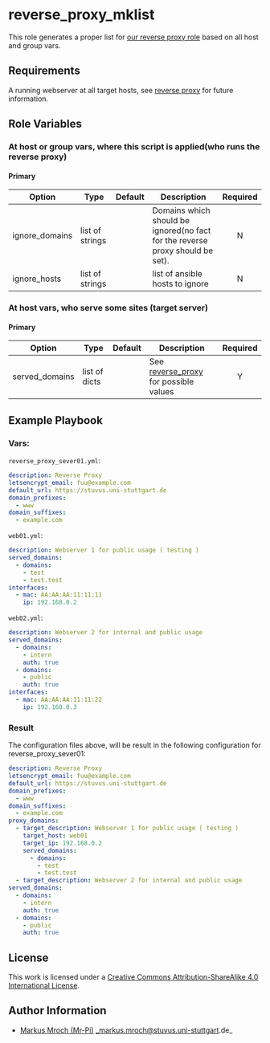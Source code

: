 # reverse_proxy_mklist

This role generates a proper list for [our reverse proxy role](https://github.com/stuvusIT/reverse_proxy) based on all host and group vars.


## Requirements

A running webserver at all target hosts, see [reverse proxy](https://github.com/stuvusIT/reverse_proxy) for future information.

## Role Variables

### At host or group vars, where this script is applied(who runs the reverse proxy)
#### Primary
| Option         | Type            | Default | Description                                                                   | Required |
|----------------|-----------------|---------|-------------------------------------------------------------------------------|:--------:|
| ignore_domains | list of strings |         | Domains which should be ignored(no fact for the reverse proxy should be set). |     N    |
| ignore_hosts   | list of strings |         | list of ansible hosts to ignore                                               |     N    |

### At host vars, who serve some sites (target server)
#### Primary
| Option         | Type          | Default | Description                                                                                       | Required |
|----------------|---------------|---------|---------------------------------------------------------------------------------------------------|:--------:|
| served_domains | list of dicts |         | See [reverse_proxy](https://github.com/stuvusIT/reverse_proxy#served_domains) for possible values | Y        |


## Example Playbook

### Vars:
`reverse_proxy_sever01.yml`:
```yml
description: Reverse Proxy
letsencrypt_email: fuu@example.com
default_url: https://stuvus.uni-stuttgart.de
domain_prefixes:
  - www
domain_suffixes:
  - example.com
```

`web01.yml`:
```yml
description: Webserver 1 for public usage ( testing )
served_domains:
  - domains:
    - test
    - test.test
interfaces:
  - mac: AA:AA:AA:11:11:11
    ip: 192.168.0.2
```

`web02.yml`:
```yml
description: Webserver 2 for internal and public usage
served_domains:
  - domains:
    - intern
    auth: true
  - domains:
    - public
    auth: true
interfaces:
  - mac: AA:AA:AA:11:11:22
    ip: 192.168.0.3
```

### Result

The configuration files above, will be result in the following configuration for reverse_proxy_sever01:
```yml
description: Reverse Proxy
letsencrypt_email: fuu@example.com
default_url: https://stuvus.uni-stuttgart.de
domain_prefixes:
  - www
domain_suffixes:
  - example.com
proxy_domains:
  - target_description: Webserver 1 for public usage ( testing )
    target_host: web01
    target_ip: 192.168.0.2
    served_domains:
      - domains:
        - test
        - test.test
  - target_description: Webserver 2 for internal and public usage
served_domains:
  - domains:
    - intern
    auth: true
  - domains:
    - public
    auth: true
```

## License

This work is licensed under a [Creative Commons Attribution-ShareAlike 4.0 International License](http://creativecommons.org/licenses/by-sa/4.0/).


## Author Information

 * [Markus Mroch (Mr-Pi)](https://github.com/Mr-Pi/) _markus.mroch@stuvus.uni-stuttgart.de_
